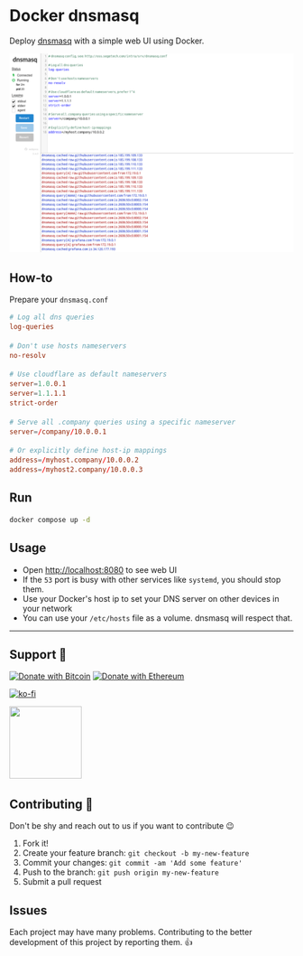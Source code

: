 # Docker dnsmasq

Deploy [dnsmasq](https://thekelleys.org.uk/dnsmasq/doc.html) with a simple web UI using Docker.

![screen shot](.github/sc.png)

## How-to

Prepare your `dnsmasq.conf`

```conf
# Log all dns queries
log-queries

# Don't use hosts nameservers
no-resolv

# Use cloudflare as default nameservers
server=1.0.0.1
server=1.1.1.1
strict-order

# Serve all .company queries using a specific nameserver
server=/company/10.0.0.1

# Or explicitly define host-ip mappings
address=/myhost.company/10.0.0.2
address=/myhost2.company/10.0.0.3
```

## Run

```bash
docker compose up -d
```

## Usage

- Open <http://localhost:8080> to see web UI
- If the `53` port is busy with other services like `systemd`, you should stop them.
- Use your Docker's host ip to set your DNS server on other devices in your network
- You can use your `/etc/hosts` file as a volume. dnsmasq will respect that.

---

## Support 💛

[![Donate with Bitcoin](https://en.cryptobadges.io/badge/micro/bc1qmmh6vt366yzjt3grjxjjqynrrxs3frun8gnxrz)](https://en.cryptobadges.io/donate/bc1qmmh6vt366yzjt3grjxjjqynrrxs3frun8gnxrz) [![Donate with Ethereum](https://en.cryptobadges.io/badge/micro/0x0831bD72Ea8904B38Be9D6185Da2f930d6078094)](https://en.cryptobadges.io/donate/0x0831bD72Ea8904B38Be9D6185Da2f930d6078094)

[![ko-fi](https://www.ko-fi.com/img/githubbutton_sm.svg)](https://ko-fi.com/D1D1WGU9)

<div><a href="https://payping.ir/@hatamiarash7"><img src="https://cdn.payping.ir/statics/Payping-logo/Trust/blue.svg" height="128" width="128"></a></div>

## Contributing 🤝

Don't be shy and reach out to us if you want to contribute 😉

1. Fork it!
2. Create your feature branch: `git checkout -b my-new-feature`
3. Commit your changes: `git commit -am 'Add some feature'`
4. Push to the branch: `git push origin my-new-feature`
5. Submit a pull request

## Issues

Each project may have many problems. Contributing to the better development of this project by reporting them. 👍

